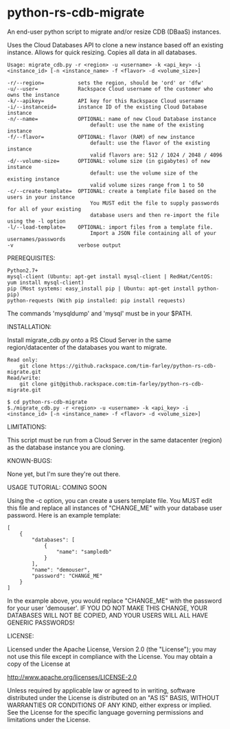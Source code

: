 python-rs-cdb-migrate
=====================

An end-user python script to migrate and/or resize CDB (DBaaS) instances.

Uses the Cloud Databases API to clone a new instance based off an existing instance. Allows for quick resizing. Copies all data in all databases.

    Usage: migrate_cdb.py -r <region> -u <username> -k <api_key> -i <instance_id> [-n <instance_name> -f <flavor> -d <volume_size>]

    -r/--region=           sets the region, should be 'ord' or 'dfw'
    -u/--user=             Rackspace Cloud username of the customer who owns the instance
    -k/--apikey=           API key for this Rackspace Cloud username
    -i/--instanceid=       instance ID of the existing Cloud Database instance
    -n/--name=             OPTIONAL: name of new Cloud Database instance
                               default: use the name of the existing instance
    -f/--flavor=           OPTIONAL: flavor (RAM) of new instance
                               default: use the flavor of the existing instance
                               valid flavors are: 512 / 1024 / 2048 / 4096
    -d/--volume-size=      OPTIONAL: volume size (in gigabytes) of new instance
                               default: use the volume size of the existing instance
                               valid volume sizes range from 1 to 50
    -c/--create-template=  OPTIONAL: create a template file based on the users in your instance
                               You MUST edit the file to supply passwords for all of your existing
                               database users and then re-import the file using the -l option
    -l/--load-template=    OPTIONAL: import files from a template file.
                               Import a JSON file containing all of your usernames/passwords
    -v                     verbose output
    
PREREQUISITES:

    Python2.7+
    mysql-client (Ubuntu: apt-get install mysql-client | RedHat/CentOS: yum install mysql-client)
    pip (Most systems: easy_install pip | Ubuntu: apt-get install python-pip)
    python-requests (With pip installed: pip install requests)

The commands 'mysqldump' and 'mysql' must be in your $PATH.

INSTALLATION:

Install migrate_cdb.py onto a RS Cloud Server in the same region/datacenter of the databases you want to migrate.

    Read only:
        git clone https://github.rackspace.com/tim-farley/python-rs-cdb-migrate.git
    Read/write:
        git clone git@github.rackspace.com:tim-farley/python-rs-cdb-migrate.git

    $ cd python-rs-cdb-migrate
    $./migrate_cdb.py -r <region> -u <username> -k <api_key> -i <instance_id> [-n <instance_name> -f <flavor> -d <volume_size>]

LIMITATIONS:

This script must be run from a Cloud Server in the same datacenter (region) as the database instance you are cloning.

KNOWN-BUGS:

None yet, but I'm sure they're out there.

USAGE TUTORIAL: COMING SOON

Using the -c <filename> option, you can create a users template file. You MUST edit this file and replace all
instances of "CHANGE_ME" with your database user password. Here is an example template:

    [
        {
            "databases": [
                {
                    "name": "sampledb"
                }
            ], 
            "name": "demouser", 
            "password": "CHANGE_ME"
        }
    ]

In the example above, you would replace "CHANGE_ME" with the password for your user 'demouser'.
IF YOU DO NOT MAKE THIS CHANGE, YOUR DATABASES WILL NOT BE COPIED, AND YOUR USERS WILL ALL HAVE GENERIC PASSWORDS!

LICENSE:

Licensed under the Apache License, Version 2.0 (the "License");
you may not use this file except in compliance with the License.
You may obtain a copy of the License at

http://www.apache.org/licenses/LICENSE-2.0

Unless required by applicable law or agreed to in writing, software
distributed under the License is distributed on an "AS IS" BASIS,
WITHOUT WARRANTIES OR CONDITIONS OF ANY KIND, either express or implied.
See the License for the specific language governing permissions and
limitations under the License.